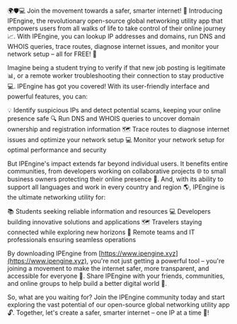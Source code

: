 🌍🛡️💻 Join the movement towards a safer, smarter internet! 🚀 Introducing IPEngine, the revolutionary open-source global networking utility app that empowers users from all walks of life to take control of their online journey 📈. With IPEngine, you can lookup IP addresses and domains, run DNS and WHOIS queries, trace routes, diagnose internet issues, and monitor your network setup – all for FREE! 💸

Imagine being a student trying to verify if that new job posting is legitimate 📊, or a remote worker troubleshooting their connection to stay productive 💻. IPEngine has got you covered! With its user-friendly interface and powerful features, you can:

💡 Identify suspicious IPs and detect potential scams, keeping your online presence safe
🔍 Run DNS and WHOIS queries to uncover domain ownership and registration information
🗺️ Trace routes to diagnose internet issues and optimize your network setup
💻 Monitor your network setup for optimal performance and security

But IPEngine's impact extends far beyond individual users. It benefits entire communities, from developers working on collaborative projects 🌐 to small business owners protecting their online presence 💼. And, with its ability to support all languages and work in every country and region 🌎, IPEngine is the ultimate networking utility for:

📚 Students seeking reliable information and resources
💻 Developers building innovative solutions and applications
🗺️ Travelers staying connected while exploring new horizons
👥 Remote teams and IT professionals ensuring seamless operations

By downloading IPEngine from [https://www.ipengine.xyz](https://www.ipengine.xyz), you're not just getting a powerful tool – you're joining a movement to make the internet safer, more transparent, and accessible for everyone 🌈. Share IPEngine with your friends, communities, and online groups to help build a better digital world 💪.

So, what are you waiting for? Join the IPEngine community today and start exploring the vast potential of our open-source global networking utility app 🔓. Together, let's create a safer, smarter internet – one IP at a time 🌟!